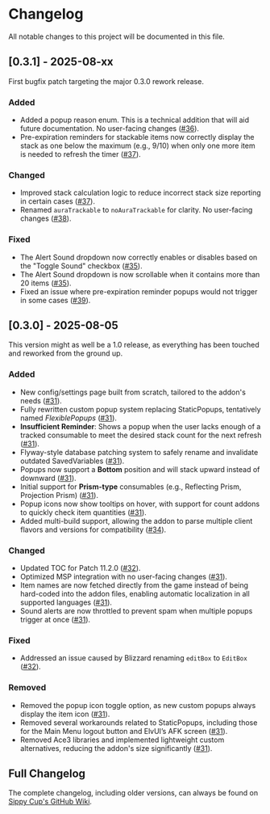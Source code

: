 # Changelog

All notable changes to this project will be documented in this file.

## [0.3.1] - 2025-08-xx  
First bugfix patch targeting the major 0.3.0 rework release.  

### Added
- Added a popup reason enum. This is a technical addition that will aid future documentation. No user-facing changes ([#36](https://github.com/Raenore/Sippy-Cup/pull/36)).  
- Pre-expiration reminders for stackable items now correctly display the stack as one below the maximum (e.g., 9/10) when only one more item is needed to refresh the timer ([#37](https://github.com/Raenore/Sippy-Cup/pull/37)).   

### Changed
- Improved stack calculation logic to reduce incorrect stack size reporting in certain cases ([#37](https://github.com/Raenore/Sippy-Cup/pull/37)).  
- Renamed `auraTrackable` to `noAuraTrackable` for clarity. No user-facing changes ([#38](https://github.com/Raenore/Sippy-Cup/pull/38)).  

### Fixed
- The Alert Sound dropdown now correctly enables or disables based on the "Toggle Sound" checkbox ([#35](https://github.com/Raenore/Sippy-Cup/pull/35)).  
- The Alert Sound dropdown is now scrollable when it contains more than 20 items ([#35](https://github.com/Raenore/Sippy-Cup/pull/35)).  
- Fixed an issue where pre-expiration reminder popups would not trigger in some cases ([#39](https://github.com/Raenore/Sippy-Cup/pull/39)).  

## [0.3.0] - 2025-08-05  
This version might as well be a 1.0 release, as everything has been touched and reworked from the ground up.

### Added
- New config/settings page built from scratch, tailored to the addon's needs ([#31](https://github.com/Raenore/Sippy-Cup/pull/31)).  
- Fully rewritten custom popup system replacing StaticPopups, tentatively named *FlexiblePopups* ([#31](https://github.com/Raenore/Sippy-Cup/pull/31)).  
- **Insufficient Reminder**: Shows a popup when the user lacks enough of a tracked consumable to meet the desired stack count for the next refresh ([#31](https://github.com/Raenore/Sippy-Cup/pull/31)).  
- Flyway-style database patching system to safely rename and invalidate outdated SavedVariables ([#31](https://github.com/Raenore/Sippy-Cup/pull/31)).  
- Popups now support a **Bottom** position and will stack upward instead of downward ([#31](https://github.com/Raenore/Sippy-Cup/pull/31)).  
- Initial support for **Prism-type** consumables (e.g., Reflecting Prism, Projection Prism) ([#31](https://github.com/Raenore/Sippy-Cup/pull/31)).  
- Popup icons now show tooltips on hover, with support for count addons to quickly check item quantities ([#31](https://github.com/Raenore/Sippy-Cup/pull/31)).  
- Added multi-build support, allowing the addon to parse multiple client flavors and versions for compatibility ([#34](https://github.com/Raenore/Sippy-Cup/pull/34)).  

### Changed
- Updated TOC for Patch 11.2.0 ([#32](https://github.com/Raenore/Sippy-Cup/pull/32)).  
- Optimized MSP integration with no user-facing changes ([#31](https://github.com/Raenore/Sippy-Cup/pull/31)).  
- Item names are now fetched directly from the game instead of being hard-coded into the addon files, enabling automatic localization in all supported languages ([#31](https://github.com/Raenore/Sippy-Cup/pull/31)).  
- Sound alerts are now throttled to prevent spam when multiple popups trigger at once ([#31](https://github.com/Raenore/Sippy-Cup/pull/31)).  

### Fixed
- Addressed an issue caused by Blizzard renaming `editBox` to `EditBox` ([#32](https://github.com/Raenore/Sippy-Cup/pull/32)).  

### Removed
- Removed the popup icon toggle option, as new custom popups always display the item icon ([#31](https://github.com/Raenore/Sippy-Cup/pull/31)).  
- Removed several workarounds related to StaticPopups, including those for the Main Menu logout button and ElvUI’s AFK screen ([#31](https://github.com/Raenore/Sippy-Cup/pull/31)).  
- Removed Ace3 libraries and implemented lightweight custom alternatives, reducing the addon's size significantly ([#31](https://github.com/Raenore/Sippy-Cup/pull/31)).  

## Full Changelog  
The complete changelog, including older versions, can always be found on [Sippy Cup's GitHub Wiki](https://github.com/Raenore/Sippy-Cup/wiki/Full-Changelog).  
